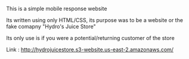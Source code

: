 This is a simple mobile response website

Its written using only HTML/CSS, its purpose was to be a website or the fake comapny "Hydro's Juice Store"

Its only use is if you were a potential/returning customer of the store

Link : http://hydrojuicestore.s3-website.us-east-2.amazonaws.com/
